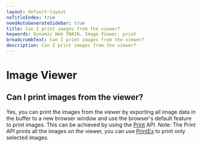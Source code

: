 ```yaml
---
layout: default-layout
noTitleIndex: true
needAutoGenerateSidebar: true
title: Can I print images from the viewer?
keywords: Dynamic Web TWAIN, Image Viewer, print
breadcrumbText: Can I print images from the viewer?
description: Can I print images from the viewer?
---
```


# Image Viewer

## Can I print images from the viewer?

Yes, you can print the images from the viewer by exporting all image data in the buffer to a new browser window and use the browser's default feature to print images. This can be achieved by using the <a href="/web-twain/docs/info/api/WebTwain_IO.html#print" target="_blank">Print</a> API.
Note: The Print API prints all the images on the viewer, you can use <a href="/web-twain/docs/info/api/WebTwain_IO.html#printex" target="_blank">PrintEx</a> to print only selected images.
